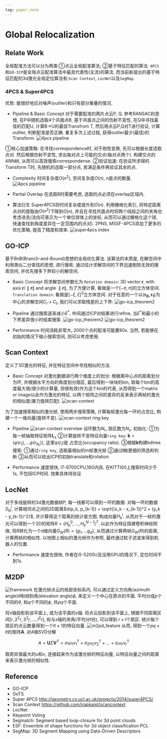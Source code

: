 ```yaml
---
tag: paper_note
---
```

# Global Relocalization
## Relate Work
全局配准方法可以分为两类:①点云全局配准算法; ②基于特征匹配的算法. `4PCS`和`GO-ICP`是全局点云配准算法中最具代表性(主流)的算法. 而当前新提出的基于特征匹配的3d激光全局定位算法有:`Scan Context`, `LocNet`以及`SegMap`.
### 4PCS & Super4PCS
优势: 能很好地应对噪声(outlier)和只有部分重叠的情况.
* Pipeline & Basic Concept
对于需要配准的两片点云P, Q. 参考RANSAC的思想, 在P中随机选取4个共面点B, 基于共面点之间的仿射不变性, 在Q中寻找最佳的匹配U, 计算B$\to$U的最佳Transfrom T, 然后用点云P,Q对T进行验证, 计算outlier, 判断配准是否正确. 重复多次上述过程, 获得outlier最少(最佳)的Transform.
![4pcs pipeline](rc/4pcs_pipeline.PNG)

①核心加速策略: 在寻找correspondence时, 对于刚性变换, 先可以根据长度选取点对. 然后根据仿射不变性, 求出每对点上可能的交点(每对点两个). 构建交点的ANN树, 从而可以高效搜索correspondense.
②验证加速: 在验证所求得的Transform T时, 先随机的选取一部分点, 若满足条件再验证其余的点.

* Complexity
时间复杂度$O(n^2)$, 空间复杂度$O(n)$, n是点的数量.
![4pcs pipeline](rc/super4pcs_time_cost.PNG)

* Partial Overlap
在选取B时需要考虑, 选取的点必须在overlap区域内.

* 算法衍生
Super4PCS将时间复杂度提升到$O(n)$. 利用栅格化索引, 将特定距离点对的提取由$O(n^2)$下降到$O(n)$, 并且在寻找共面点时将两个线段之间的夹角也考虑进去(法向可表示为一个单位球体上的坐标, 从而可以通过栅格化这个球, 快速查找到角度差异在一定范围内的点对). 2PNS, MSSF-4PCS添加了更多的优化策略, 提高了精度和效率.
![super4pcs index](rc/super4pcs.PNG)

## GO-ICP
基于BnB(Branch-and-Bound)思想的全局优化算法. 该算法的本质是, 在解空间中利用类似二分查找的思想, 进行搜索, 通过估计求解空间的下界迅速剔除无效的搜索空间, 并优先搜多下界较小的解空间.

* Basic Concept
将求解空间参数化为
`Rotation domain`: 3D vector $\mathbf{r}$, with axis $\mathbf{r}/\parallel \mathbf{r} \parallel$ and angle $\parallel \mathbf{r} \parallel$, 为了方便计算, 看做是一个$[-\pi, \pi]$的立方体空间.
`Translation domain`: 看做是$[-\xi, \xi ]^3$立方体空间.
对于任意的一个以$(\mathbf{r_0, r_1})$为中心的求解空间$C_r \times C_t$, 我们可以求取残差的上下界:
![go-icp_theorem2](rc/go_icp_theorem2.PNG)

* Pipeline
通过搜索逐渐减小$E^*$, 中间通过ICP对结果进行refine, 当$E^*$和最小的下界差异很小时结束搜索.
![go-icp_theorem2](rc/go-icp_pipeline_0.PNG)
![go-icp_theorem2](rc/go-icp_pipeline_1.PNG)

* Performance
时间消耗非常大, 2000个点的配准可能要80s. 当然, 若能够在初始的情况下缩小搜索空间, 则可以考虑使用.

## Scan Context
定义了3D激光的特征, 并在特征空间中寻找相似的方法.

* Basic Concept
对激光数据进行两个维度上的划分: 根据离中心点的距离划分为环, 并根据水平方向的角度划分扇区, 最后得到一块块的bin, 取每个bin的高度最大值(很少的计算量, 但很有效)作为这个bin的代表, 从而得到一个matrix or image以此作为激光的特征, 以两个矩阵之间的差异的反来表示两帧的激光的相似度(暴力旋转匹配).
![scan-context](rc/scan_context.PNG)

为了加速搜索相似的激光帧, 使用两步搜索策略, 计算每帧激光每一环的占空比, 构建一个一维向量(旋转不变).
![scan-context ring key](rc/scan_context_ring_key.PNG)
* Pipeline
![scan-context overview](rc/scan_context_overview.PNG)
设环数为$N_r$, 扇区数为$N_s$.
初始化:
①为每一帧抽取特征矩阵$\mathbf{I}_{rs}$
②计算旋转不变特征向量`ring key`: $\mathbf{k} = (\psi(r_1), ... \psi(r_{N_r}))$, 这里$\psi(r_i)$是 占空比(occupancy ratio).
③根据$\mathbf{k}$构建kdtree.
搜索:
①通过`ring key`, 选取最相似的m帧激光帧
②通过$\mathbf{I}$做更细的筛选和判断
③从而可以给出ICP的初始translate和rotation

* Performance
速度很快, I7-6700CPU,16G内存, 在KITTI00上搜索时间少于1s, 不包括ICP时间.
效果具体待验证

## LocNet
对于多线旋转的3d激光数据帧P, 每一线都可以得到一环的数据. 对每一环的数据$S_N^i$, 计算相邻点之间的2D距离$d(p_k, p_{k-1}) = \sqrt{(x_k - x_{k-1})^2 + (y_k - y_{k-1})^2}$, 并计算得这个距离的统计直方图, 构成向量$H_b^i$. 从而对于一帧的激光可以得到一个2D的矩阵$R = (H_b^0, ..., H_b^{N-1})^T$. 以此作为特征搭建卷积神经网络, 将$R$转化为一个d维向量$G_W(R)=\{g_1, ... g_d\}$, 从而通过计算两帧$G_W(R)$的距离, 计算两帧的相似性. 以地图上相似的激光帧作为参照, 最终通过粒子滤波来得到机器人的位置.

* Performance
速度也很快, 作者在i5-5200U且没用GPU的情况下, 定位时间不到1s.

## M2DP
![framework](rc/m2pd_framework.PNG)
在激光帧点云的局部坐标系内, 可以通过定义方向角(azimuth angle)$\theta$和倾斜角(elevation angle)$\phi$, 来定义一个中心在原点的平面. 平均分成$p$个不同的$\theta$, 和$q$个不同的$\phi$, 共$pq$个平面.

将x轴投影到该平面上, 成为该平面的x轴. 将点云投影到该平面上, 根据不同距离区间$[r, 2^2 r, 3^2 r, ..., l^2 r]$, 和与x轴的夹角(平均分t份), 可以得到 $r \times l$个扇区. 统计每个扇区的点云数量得到一个$lt \times 1$的特征向量.
![m2pd_feature](rc/m2pd_vector.PNG)
从而, 得到一个$pq \times lt$的矩阵$\mathbf{A}$. 对$A$做SVD分解

$$
A = \mathbf{U} \Sigma \mathbf{V}^T = \sigma_{1} u_{1} v_{1}^{\mathrm{T}}+\sigma_{2} u_{2} v_{2}^{\mathrm{T}}+\ldots+\sigma_{r} u_{r} v_{r}^{\mathrm{T}}
$$

取奇异值最大的$u$和$v$, 连接起来作为该激光帧的特征向量, 以特征向量之间的距离来表示激光帧的相似性. 

## Reference
* GO-ICP
* GoTS
* Super 4PCS
    http://geometry.cs.ucl.ac.uk/projects/2014/super4PCS/
* Scan Context
    https://github.com/irapkaist/scancontext
* LocNet
* Keypoint Voting
* Segmatch: Segment based loop-closure for 3d point clouds
* ESF: Ensemble of shape functions for 3d object classification
    PCL
* SegMap: 3D Segment Mapping using Data-Driven Descriptors
